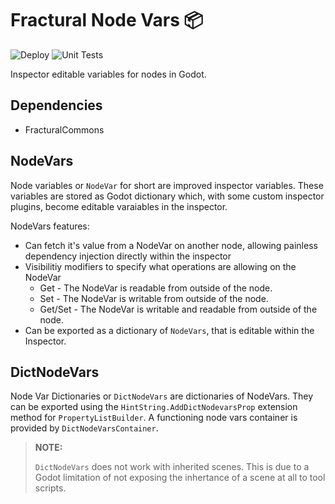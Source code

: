 # Fractural Node Vars 📦

![Deploy](https://github.com/Fractural/FracturalNodeVars/actions/workflows/deploy.yml/badge.svg) ![Unit Tests](https://github.com/Fractural/FracturalNodeVars/actions/workflows/tests.yml/badge.svg)

Inspector editable variables for nodes in Godot.

## Dependencies

- FracturalCommons

## NodeVars

Node variables or `NodeVar` for short are improved inspector variables. These variables are stored as Godot dictionary which, with some custom inspector plugins, become editable varaiables in the inspector.

NodeVars features: 
- Can fetch it's value from a NodeVar on another node, allowing painless dependency injection directly within the inspector
- Visibilitiy modifiers to specify what operations are allowing on the NodeVar
    - Get - The NodeVar is readable from outside of the node.
    - Set - The NodeVar is writable from outside of the node.
    - Get/Set - The NodeVar is writable and readable from outside of the node. 
- Can be exported as a dictionary of `NodeVars`, that is editable within the Inspector.

## DictNodeVars

Node Var Dictionaries or `DictNodeVars` are dictionaries of NodeVars. They can be exported using the `HintString.AddDictNodevarsProp` extension method for `PropertyListBuilder`. A functioning node vars container is provided by `DictNodeVarsContainer`.

> **NOTE:**
> 
> `DictNodeVars` does not work with inherited scenes. This is due to a Godot limitation of not exposing the inhertance of a scene at all to tool scripts.
